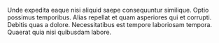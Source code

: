 Unde expedita eaque nisi aliquid saepe consequuntur similique. Optio possimus temporibus. Alias repellat et quam asperiores qui et corrupti. Debitis quas a dolore. Necessitatibus est tempore laboriosam tempora. Quaerat quia nisi quibusdam labore.
